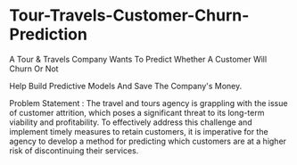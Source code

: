 # Tour-Travels-Customer-Churn-Prediction

A Tour & Travels Company Wants To Predict Whether A Customer Will Churn Or Not

Help Build Predictive Models And Save The Company's Money.

Problem Statement :
The travel and tours agency is grappling with the issue of customer attrition, which poses a significant threat to its long-term viability and profitability. To effectively address this challenge and implement timely measures to retain customers, it is imperative for the agency to develop a method for predicting which customers are at a higher risk of discontinuing their services.